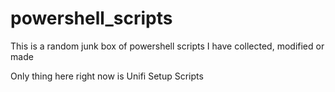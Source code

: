 # powershell_scripts

This is a random junk box of powershell scripts I have collected, modified or made

Only thing here right now is Unifi Setup Scripts
